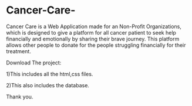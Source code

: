 # Cancer-Care-

Cancer Care is a Web Application made for an Non-Profit Organizations, which is designed to give a platform for all cancer patient to seek help financially and emotionally by sharing their brave journey. This platform allows other people to donate for the people struggling financially for their treatment.


Download The project:

1)This includes all the html,css files.

2)This also includes the database.


Thank you.
